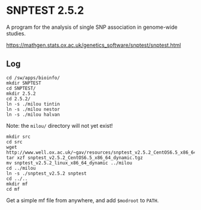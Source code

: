 SNPTEST 2.5.2
=============

A program for the analysis of single SNP association in genome-wide studies.

<https://mathgen.stats.ox.ac.uk/genetics_software/snptest/snptest.html>


Log
---

    cd /sw/apps/bioinfo/
    mkdir SNPTEST
    cd SNPTEST/
    mkdir 2.5.2
    cd 2.5.2/
    ln -s ./milou tintin
    ln -s ./milou nestor
    ln -s ./milou halvan

Note: the `milou/` directory will not yet exist!

    mkdir src
    cd src
    wget http://www.well.ox.ac.uk/~gav/resources/snptest_v2.5.2_CentOS6.5_x86_64_dynamic.tgz
    tar xzf snptest_v2.5.2_CentOS6.5_x86_64_dynamic.tgz 
    mv snptest_v2.5.2_linux_x86_64_dynamic ../milou
    cd ../milou
    ln -s ./snptest_v2.5.2 snptest
    cd ../..
    mkdir mf
    cd mf

Get a simple mf file from anywhere, and add `$modroot` to `PATH`.

